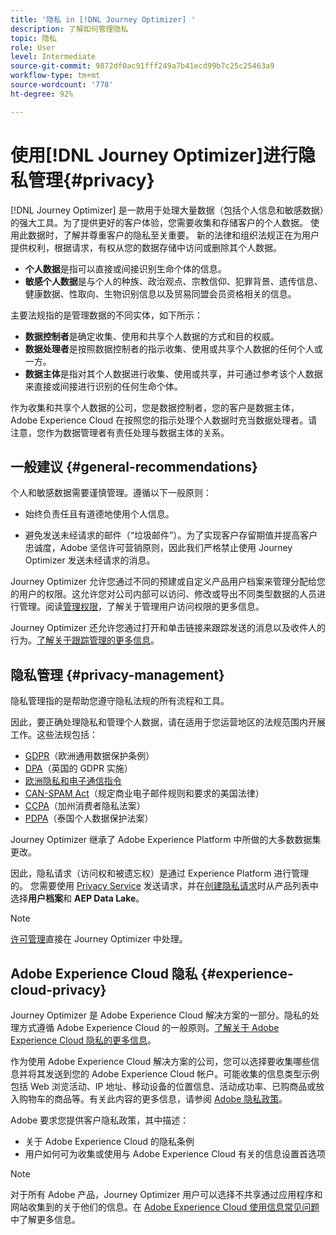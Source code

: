 ```yaml
---
title: '隐私 in [!DNL Journey Optimizer] '
description: 了解如何管理隐私
topic: 隐私
role: User
level: Intermediate
source-git-commit: 9872df0ac91fff249a7b41ecd99b7c25c25463a9
workflow-type: tm+mt
source-wordcount: '778'
ht-degree: 92%

---
```



# 使用[!DNL Journey Optimizer]进行隐私管理{#privacy}

[!DNL Journey Optimizer] 是一款用于处理大量数据（包括个人信息和敏感数据）的强大工具。为了提供更好的客户体验，您需要收集和存储客户的个人数据。 使用此数据时，了解并尊重客户的隐私至关重要。 新的法律和组织法规正在为用户提供权利，根据请求，有权从您的数据存储中访问或删除其个人数据。

* **个人数据**&#x200B;是指可以直接或间接识别生命个体的信息。
* **敏感个人数据**&#x200B;是与个人的种族、政治观点、宗教信仰、犯罪背景、遗传信息、健康数据、性取向、生物识别信息以及贸易同盟会员资格相关的信息。

主要法规指的是管理数据的不同实体，如下所示：

* **数据控制者**&#x200B;是确定收集、使用和共享个人数据的方式和目的权威。
* **数据处理者**&#x200B;是按照数据控制者的指示收集、使用或共享个人数据的任何个人或一方。
* **数据主体**&#x200B;是指对其个人数据进行收集、使用或共享，并可通过参考该个人数据来直接或间接进行识别的任何生命个体。

作为收集和共享个人数据的公司，您是数据控制者，您的客户是数据主体，Adobe Experience Cloud 在按照您的指示处理个人数据时充当数据处理者。请注意，您作为数据管理者有责任处理与数据主体的关系。

## 一般建议 {#general-recommendations}

个人和敏感数据需要谨慎管理。遵循以下一般原则：

* 始终负责任且有道德地使用个人信息。

* 避免发送未经请求的邮件（“垃圾邮件”）。为了实现客户存留期值并提高客户忠诚度，Adobe 坚信许可营销原则，因此我们严格禁止使用 Journey Optimizer 发送未经请求的消息。

Journey Optimizer 允许您通过不同的预建或自定义产品用户档案来管理分配给您的用户的权限。这允许您对公司内部可以访问、修改或导出不同类型数据的人员进行管理。阅读[管理权限](../administration/permissions.md)，了解关于管理用户访问权限的更多信息。

Journey Optimizer 还允许您通过打开和单击链接来跟踪发送的消息以及收件人的行为。[了解关于跟踪管理的更多信息](message-tracking.md)。

## 隐私管理 {#privacy-management}

隐私管理指的是帮助您遵守隐私法规的所有流程和工具。

因此，要正确处理隐私和管理个人数据，请在适用于您运营地区的法规范围内开展工作。这些法规包括：

* [GDPR](https://ec.europa.eu/info/law/law-topic/data-protection/reform/what-does-general-data-protection-regulation-gdpr-govern_en)（欧洲通用数据保护条例）
* [DPA](https://www.gov.uk/data-protection)（英国的 GDPR 实施）
* [欧洲隐私和电子通信指令](https://eur-lex.europa.eu/legal-content/EN/TXT/?uri=CELEX:02002L0058-20091219)
* [CAN-SPAM Act](https://www.ftc.gov/tips-advice/business-center/guidance/can-spam-act-compliance-guide-business)（规定商业电子邮件规则和要求的美国法律）
* [CCPA](https://leginfo.legislature.ca.gov/faces/codes_displayText.xhtml?lawCode=CIV&amp;division=3.&amp;title=1.81.5.&amp;part=4.&amp;chapter=&amp;article=)（加州消费者隐私法案）
* [PDPA](https://secureprivacy.ai/thailand-pdpa-summary-what-businesses-need-to-know/)（泰国个人数据保护法案）

Journey Optimizer 继承了 Adobe Experience Platform 中所做的大多数数据集更改。

因此，隐私请求（访问权和被遗忘权）是通过 Experience Platform 进行管理的。 您需要使用 [Privacy Service](https://experienceleague.adobe.com/docs/experience-platform/privacy/home.html?lang=zh-Hans) 发送请求，并在[创建隐私请求](https://experienceleague.adobe.com/docs/experience-platform/privacy/ui/user-guide.html?lang=zh-Hans#request-builder)时从产品列表中选择&#x200B;**用户档案**&#x200B;和 **AEP Data Lake**。 <!--https://experienceleague.adobe.com/docs/experience-platform/privacy/home.html?lang=en).-->

>[!NOTE]
>
>[许可管理](../../help/using/consent.md)直接在 Journey Optimizer 中处理。

## Adobe Experience Cloud 隐私 {#experience-cloud-privacy}

Journey Optimizer 是 Adobe Experience Cloud 解决方案的一部分。隐私的处理方式遵循 Adobe Experience Cloud 的一般原则。[了解关于 Adobe Experience Cloud 隐私的更多信息](https://www.adobe.com/cn/privacy/marketing-cloud.html)。

作为使用 Adobe Experience Cloud 解决方案的公司，您可以选择要收集哪些信息并将其发送到您的 Adobe Experience Cloud 帐户。可能收集的信息类型示例包括 Web 浏览活动、IP 地址、移动设备的位置信息、活动成功率、已购商品或放入购物车的商品等。有关此内容的更多信息，请参阅 [Adobe 隐私政策](https://www.adobe.com/cn/privacy/policy.html)。

Adobe 要求您提供客户隐私政策，其中描述：

* 关于 Adobe Experience Cloud 的隐私条例
* 用户如何可为收集或使用与 Adobe Experience Cloud 有关的信息设置首选项

>[!NOTE]
>
>对于所有 Adobe 产品，Journey Optimizer 用户可以选择不共享通过应用程序和网站收集到的关于他们的信息。在 [Adobe Experience Cloud 使用信息常见问题](https://www.adobe.com/cn/privacy/experience-cloud-usage-info-faq.html)中了解更多信息。

<!--Because Journey Optimizer integrates with Adobe Experience Platform, where audiences are transferred from one system to another, you need to pay extra care to personal data protection.-->
